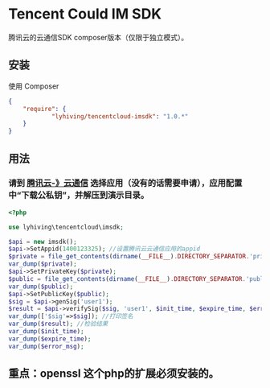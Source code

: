 # Tencent Could IM SDK

腾讯云的云通信SDK composer版本（仅限于独立模式）。



## 安装

使用 Composer

```json
{
    "require": {
            "lyhiving/tencentcloud-imsdk": "1.0.*"
    }
}
```

## 用法

### 请到 [腾讯云-》云通信](https://console.cloud.tencent.com/avc/list) 选择应用（没有的话需要申请），应用配置中“下载公私钥”，并解压到演示目录。

```php
<?php

use lyhiving\tencentcloud\imsdk;

$api = new imsdk();
$api->SetAppid(1400123325); //设置腾讯云云通信应用的appid
$private = file_get_contents(dirname(__FILE__).DIRECTORY_SEPARATOR.'private_key'); //私钥地址，可以传文本
var_dump($private);
$api->SetPrivateKey($private);
$public = file_get_contents(dirname(__FILE__).DIRECTORY_SEPARATOR.'public_key');//公钥地址，可以传文本
var_dump($public);
$api->SetPublicKey($public);
$sig = $api->genSig('user1');
$result = $api->verifySig($sig, 'user1', $init_time, $expire_time, $error_msg);
var_dump(['$sig'=>$sig]); //打印签名
var_dump($result); //检验结果
var_dump($init_time);
var_dump($expire_time);
var_dump($error_msg);

```

## 重点：openssl 这个php的扩展必须安装的。

